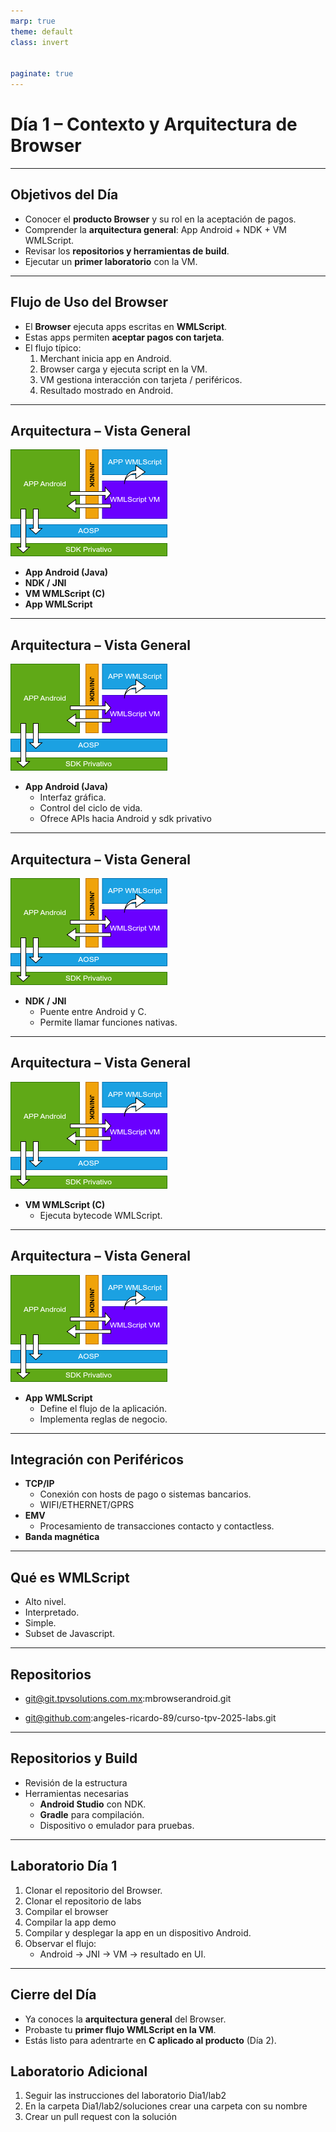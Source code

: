 ```yaml
---
marp: true
theme: default
class: invert


paginate: true
---
```


# Día 1 – Contexto y Arquitectura de Browser

---

## Objetivos del Día
- Conocer el **producto Browser** y su rol en la aceptación de pagos.  
- Comprender la **arquitectura general**: App Android + NDK + VM WMLScript.  
- Revisar los **repositorios y herramientas de build**.  
- Ejecutar un **primer laboratorio** con la VM.  

---

## Flujo de Uso del Browser
- El **Browser** ejecuta apps escritas en **WMLScript**.  
- Estas apps permiten **aceptar pagos con tarjeta**.  
- El flujo típico:  
  1. Merchant inicia app en Android.  
  2. Browser carga y ejecuta script en la VM.  
  3. VM gestiona interacción con tarjeta / periféricos.  
  4. Resultado mostrado en Android.  

---

## Arquitectura – Vista General

![bg left 80%](ab.drawio.png) 

- **App Android (Java)**  
- **NDK / JNI**  
- **VM WMLScript (C)**  
- **App WMLScript**

---

## Arquitectura – Vista General

![bg left 80%](ab.drawio.png) 

- **App Android (Java)**  
  - Interfaz gráfica.  
  - Control del ciclo de vida.  
  - Ofrece APIs hacia Android y sdk privativo

---

## Arquitectura – Vista General

![bg left 80%](ab.drawio.png) 

- **NDK / JNI**  
  - Puente entre Android y C.  
  - Permite llamar funciones nativas.  

---

## Arquitectura – Vista General

![bg left 80%](ab.drawio.png) 

- **VM WMLScript (C)**  
  - Ejecuta bytecode WMLScript.  

---


## Arquitectura – Vista General

![bg left 80%](ab.drawio.png) 

- **App WMLScript**
  - Define el flujo de la aplicación.
  - Implementa reglas de negocio.

---

## Integración con Periféricos
- **TCP/IP**  
  - Conexión con hosts de pago o sistemas bancarios.  
  - WIFI/ETHERNET/GPRS
- **EMV**  
  - Procesamiento de transacciones contacto y contactless.  
- **Banda magnética**

---

## Qué es WMLScript

- Alto nivel.
- Interpretado.
- Simple.
- Subset de Javascript.

---

## Repositorios

- git@git.tpvsolutions.com.mx:mbrowserandroid.git

- git@github.com:angeles-ricardo-89/curso-tpv-2025-labs.git

---

## Repositorios y Build
- Revisión de la estructura
- Herramientas necesarias 
  - **Android Studio** con NDK.  
  - **Gradle** para compilación.  
  - Dispositivo o emulador para pruebas.  

---

## Laboratorio Día 1
1. Clonar el repositorio del Browser.  
2. Clonar el repositorio de labs
3. Compilar el browser
4. Compilar la app demo
5. Compilar y desplegar la app en un dispositivo Android.  
6. Observar el flujo:  
   - Android → JNI → VM → resultado en UI.  

---

## Cierre del Día
- Ya conoces la **arquitectura general** del Browser.  
- Probaste tu **primer flujo WMLScript en la VM**.  
- Estás listo para adentrarte en **C aplicado al producto** (Día 2).  

## Laboratorio Adicional
1. Seguir las instrucciones del laboratorio Dia1/lab2
2. En la carpeta Dia1/lab2/soluciones crear una carpeta con su nombre
3. Crear un pull request con la solución
